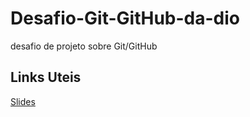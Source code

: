 # Desafio-Git-GitHub-da-dio
desafio de projeto sobre Git/GitHub

## Links Uteis
[Slides](https://drive.google.com/file/d/1IZu0qohv1JOmxjEra1lknDiiStU68bl4/view)
